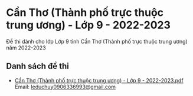 # Cần Thơ (Thành phố trực thuộc trung ương) - Lớp 9 - 2022-2023

Đề thi dành cho lớp Lớp 9 tỉnh Cần Thơ (Thành phố trực thuộc trung ương) năm 2022-2023

## Danh sách đề thi

- [Cần Thơ (Thành phố trực thuộc trung ương) - Lớp 9 - 2022-2023.pdf](Cần%20Thơ%20(Thành%20phố%20trực%20thuộc%20trung%20ương)%20-%20Lớp%209%20-%202022-2023.pdf)
Email: leduchuy0906336993@gmail.com

